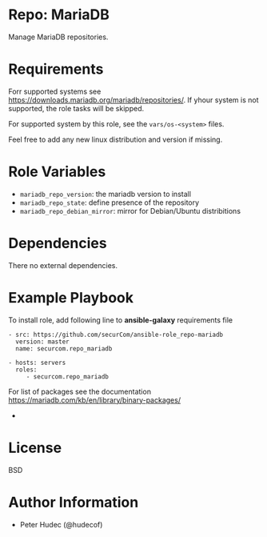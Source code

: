 # Repo: MariaDB

Manage MariaDB  repositories.

# Requirements

Forr supported systems  see https://downloads.mariadb.org/mariadb/repositories/. If yhour system is not supported,
the role tasks will be skipped.

For supported system by this role, see the `vars/os-<system>` files.

Feel free to add any new linux distribution and version if missing.

# Role Variables

- `mariadb_repo_version`: the mariadb version to install
- `mariadb_repo_state`: define presence of the repository
- `mariadb_repo_debian_mirror`: mirror for Debian/Ubuntu distribitions

# Dependencies

There no external dependencies.

# Example Playbook

To install role, add following line to **ansible-galaxy** requirements file
```
- src: https://github.com/securCom/ansible-role_repo-mariadb
  version: master
  name: securcom.repo_mariadb
```

```
- hosts: servers
  roles:
     - securcom.repo_mariadb
```

For list of packages see the documentation https://mariadb.com/kb/en/library/binary-packages/

- 
# License

BSD

# Author Information


- Peter Hudec (@hudecof)